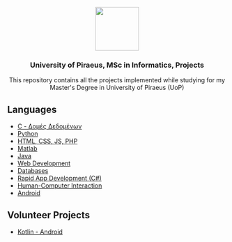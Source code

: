 <p align="center">
  <img src="https://user-images.githubusercontent.com/64270931/184441250-5ee0017e-a718-4187-a5f0-1f0bc8cf30bf.png" width=100/>
</p>

 <h3 align="center">University of Piraeus, MSc in Informatics, Projects</h3>
 <p align="center">This repository contains all the projects implemented while studying for my Master's Degree in University of Piraeus (UoP)</p>

## Languages

- [C - Δομές Δεδομένων](https://github.com/skaradimitriou/unipi-projects/tree/main/domes_dedomenon) </br>
- [Python](https://github.com/skaradimitriou/unipi-projects/tree/main/eisagwgi_stin_epistimi_ton_ypologiston) </br>
- [HTML, CSS, JS, PHP](https://github.com/skaradimitriou/unipi-projects/tree/main/texnologies_diadiktuou) </br>
- [Matlab](https://github.com/skaradimitriou/unipi-projects/tree/main/matlab) </br>
- [Java](https://github.com/skaradimitriou/unipi-projects/tree/main/antikeimenostrefis_programmatismos)
- [Web Development](https://github.com/skaradimitriou/unipi-airlines-portal)
- [Databases](https://github.com/skaradimitriou/unipi-airlines-db-project)
- [Rapid App Development (C#)]()
- [Human-Computer Interaction](https://github.com/skaradimitriou/unipi-smart-assistant)
- [Android](https://github.com/skaradimitriou/unipi-projects/tree/main/android)


## Volunteer Projects
- [Kotlin - Android](https://github.com/skaradimitriou/unipi-app)
